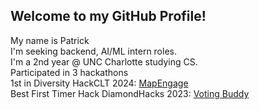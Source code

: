 <a><h2>Welcome to my GitHub Profile!</h2><a>
  <p>
    My name is Patrick
    <br> I'm seeking backend, AI/ML intern roles.
    <br> I'm a 2nd year @ UNC Charlotte studying CS.
    <br> Participated in 3 hackathons
    <br> 1st in Diversity HackCLT 2024: <a href="https://github.com/mapengage/map-engage">MapEngage</a>
    <br> Best First Timer Hack DiamondHacks 2023: <a href="https://github.com/SquidCooki2/DiamondHacks2023">Voting Buddy</a>
  </p>
<!--<a><h2>Technologies</h2></a>



